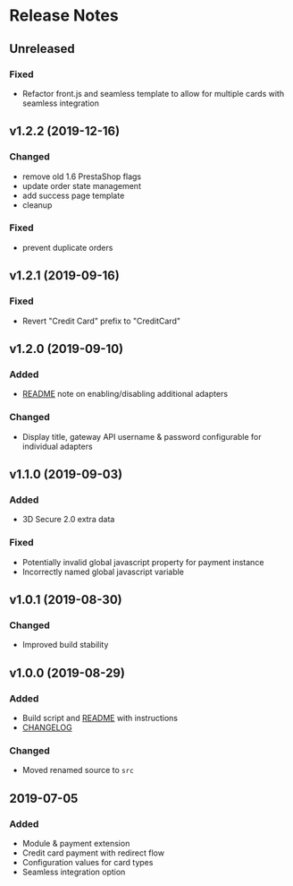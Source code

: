 # Release Notes

## Unreleased
### Fixed
- Refactor front.js and seamless template to allow for multiple cards with seamless integration

## v1.2.2 (2019-12-16)
### Changed
- remove old 1.6 PrestaShop flags
- update order state management
- add success page template
- cleanup
### Fixed
- prevent duplicate orders

## v1.2.1 (2019-09-16)
### Fixed
- Revert "Credit Card" prefix to "CreditCard"

## v1.2.0 (2019-09-10)
### Added
- [README](README.md) note on enabling/disabling additional adapters
### Changed
- Display title, gateway API username & password configurable for individual adapters

## v1.1.0 (2019-09-03)
### Added
- 3D Secure 2.0 extra data
### Fixed
- Potentially invalid global javascript property for payment instance 
- Incorrectly named global javascript variable 

## v1.0.1 (2019-08-30)
### Changed
- Improved build stability

## v1.0.0 (2019-08-29)
### Added
- Build script and [README](README.md) with instructions
- [CHANGELOG](CHANGELOG.md)
### Changed
- Moved renamed source to `src`

## 2019-07-05
### Added
- Module & payment extension
- Credit card payment with redirect flow
- Configuration values for card types
- Seamless integration option
